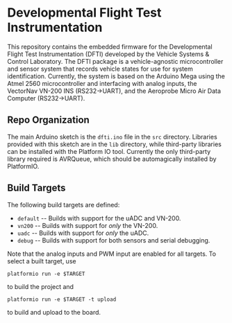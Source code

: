 # Developmental Flight Test Instrumentation

This repository contains the embedded firmware for the Developmental 
Flight Test Instrumentation (DFTI) developed by the Vehicle Systems & 
Control Laboratory. 
The DFTI package is a vehicle-agnostic microcontroller and sensor system 
that records vehicle states for use for system identification. 
Currently, the system is based on the Arduino Mega using the Atmel 2560 
microcontroller and interfacing with analog inputs, the VectorNav VN-200 
INS (RS232->UART), and the Aeroprobe Micro Air Data Computer 
(RS232->UART).

## Repo Organization

The main Arduino sketch is the `dfti.ino` file in the `src` directory.
Libraries provided with this sketch are in the `lib` directory, while
third-party libraries can be installed with the Platform IO tool. 
Currently the only third-party library required is AVRQueue, which should be 
automagically installed by PlatformIO.

## Build Targets

The following build targets are defined:

*   `default` -- Builds with support for the uADC and VN-200.
*   `vn200` -- Builds with support for *only* the VN-200.
*   `uadc` -- Builds with support for *only* the uADC.
*   `debug` -- Builds with support for both sensors and serial debugging.

Note that the analog inputs and PWM input are enabled for all targets. 
To select a built target, use
```
platformio run -e $TARGET
```
to build the project and 
```
platformio run -e $TARGET -t upload
```
to build and upload to the board.

